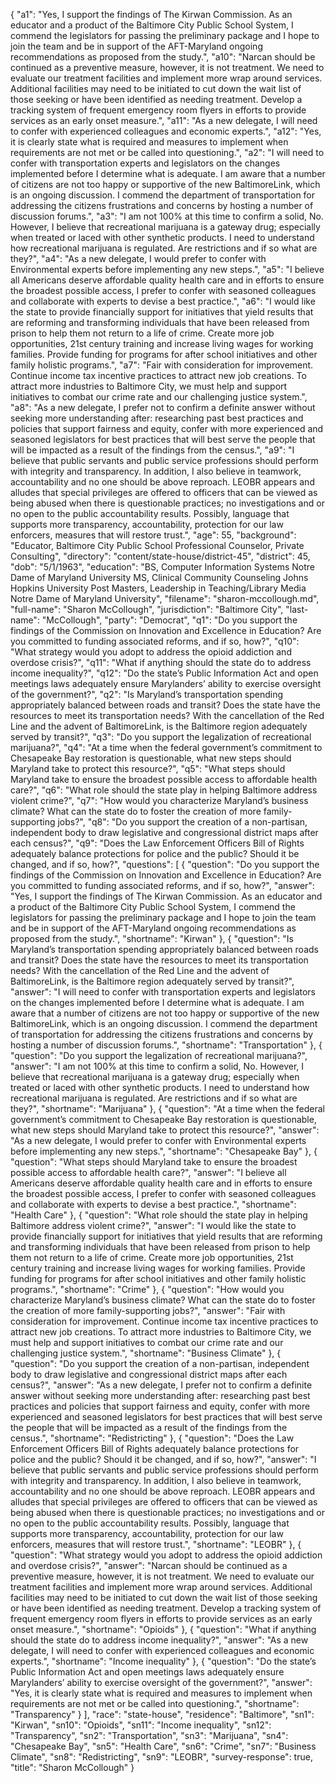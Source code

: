 {
  "a1": "Yes, I support the findings of The Kirwan Commission.  As an educator and a product of the Baltimore City Public School System, I commend the legislators for passing the preliminary package and I hope to join the team and be in support of the AFT-Maryland ongoing recommendations as proposed from the study.",
  "a10": "Narcan should be continued as a preventive measure, however, it is not treatment.  We need to evaluate our treatment facilities and implement more wrap around services.  Additional facilities may need to be initiated to cut down the wait list of those seeking or have been identified as needing treatment. Develop a tracking system of frequent emergency room flyers in efforts to provide services as an early onset measure.",
  "a11": "As a new delegate, I will need to confer with experienced colleagues and economic experts.",
  "a12": "Yes, it is clearly state what is required and measures to implement when requirements are not met or be called into questioning.",
  "a2": "I will need to confer with transportation experts and legislators on the changes implemented before I determine what is adequate.  I am aware that a number of citizens are not too happy or supportive of the new BaltimoreLink, which is an ongoing discussion.  I commend the department of transportation for addressing the citizens frustrations and concerns by hosting a number of discussion forums.",
  "a3": "I am not 100% at this time to confirm a solid, No.  However, I believe that recreational marijuana is a gateway drug; especially when treated or laced with other synthetic products.  I need to understand how recreational marijuana is regulated.  Are restrictions and if so what are they?",
  "a4": "As a new delegate, I would prefer to confer with  Environmental experts before implementing any new steps.",
  "a5": "I believe all Americans deserve affordable quality health care and in efforts to ensure the broadest possible access, I prefer to  confer with seasoned colleagues and collaborate with experts to devise a best practice.",
  "a6": "I would like the state to provide financially support for initiatives that yield results that are reforming and transforming individuals that have been released from prison to help them not return to a life of crime.  Create more job opportunities, 21st century training and increase living wages for working families.  Provide funding for programs for after school initiatives and other family holistic programs.",
  "a7": "Fair with consideration for improvement.  Continue income tax incentive practices to attract new job creations.  To attract more industries to Baltimore City, we must help and support initiatives to combat our crime rate and our challenging justice system.",
  "a8": "As a new delegate, I prefer not to confirm a definite answer without seeking more understanding after:  researching past best practices and policies that support fairness and equity, confer with more experienced and seasoned legislators for best practices that will best serve the people that will be impacted as a result of the findings from the census.",
  "a9": "I believe that public servants and public service professions should perform with integrity and transparency.  In addition, I also believe in teamwork, accountability and no one should be above reproach.   LEOBR appears and alludes that special privileges are offered to officers that can be viewed as being abused when there is questionable practices;  no investigations and or no open to the public accountability results.  Possibly,  language that supports more transparency, accountability, protection for our law enforcers, measures that will restore trust.",
  "age": 55,
  "background": "Educator, Baltimore City Public School Professional Counselor, Private Consulting",
  "directory": "content/state-house/district-45",
  "district": 45,
  "dob": "5/1/1963",
  "education": "BS, Computer Information Systems Notre Dame of Maryland University MS, Clinical Community Counseling Johns Hopkins University Post Masters, Leadership in Teaching/Library Media Notre Dame of Maryland University",
  "filename": "sharon-mccollough.md",
  "full-name": "Sharon McCollough",
  "jurisdiction": "Baltimore City",
  "last-name": "McCollough",
  "party": "Democrat",
  "q1": "Do you support the findings of the Commission on Innovation and Excellence in Education? Are you committed to funding associated reforms, and if so, how?",
  "q10": "What strategy would you adopt to address the opioid addiction and overdose crisis?",
  "q11": "What if anything should the state do to address income inequality?",
  "q12": "Do the state’s Public Information Act and open meetings laws adequately ensure Marylanders’ ability to exercise oversight of the government?",
  "q2": "Is Maryland’s transportation spending appropriately balanced between roads and transit? Does the state have the resources to meet its transportation needs? With the cancellation of the Red Line and the advent of BaltimoreLink, is the Baltimore region adequately served by transit?",
  "q3": "Do you support the legalization of recreational marijuana?",
  "q4": "At a time when the federal government’s commitment to Chesapeake Bay restoration is questionable, what new steps should Maryland take to protect this resource?",
  "q5": "What steps should Maryland take to ensure the broadest possible access to affordable health care?",
  "q6": "What role should the state play in helping Baltimore address violent crime?",
  "q7": "How would you characterize Maryland’s business climate? What can the state do to foster the creation of more family-supporting jobs?",
  "q8": "Do you support the creation of a non-partisan, independent body to draw legislative and congressional district maps after each census?",
  "q9": "Does the Law Enforcement Officers Bill of Rights adequately balance protections for police and the public? Should it be changed, and if so, how?",
  "questions": [
    {
      "question": "Do you support the findings of the Commission on Innovation and Excellence in Education? Are you committed to funding associated reforms, and if so, how?",
      "answer": "Yes, I support the findings of The Kirwan Commission.  As an educator and a product of the Baltimore City Public School System, I commend the legislators for passing the preliminary package and I hope to join the team and be in support of the AFT-Maryland ongoing recommendations as proposed from the study.",
      "shortname": "Kirwan"
    },
    {
      "question": "Is Maryland’s transportation spending appropriately balanced between roads and transit? Does the state have the resources to meet its transportation needs? With the cancellation of the Red Line and the advent of BaltimoreLink, is the Baltimore region adequately served by transit?",
      "answer": "I will need to confer with transportation experts and legislators on the changes implemented before I determine what is adequate.  I am aware that a number of citizens are not too happy or supportive of the new BaltimoreLink, which is an ongoing discussion.  I commend the department of transportation for addressing the citizens frustrations and concerns by hosting a number of discussion forums.",
      "shortname": "Transportation"
    },
    {
      "question": "Do you support the legalization of recreational marijuana?",
      "answer": "I am not 100% at this time to confirm a solid, No.  However, I believe that recreational marijuana is a gateway drug; especially when treated or laced with other synthetic products.  I need to understand how recreational marijuana is regulated.  Are restrictions and if so what are they?",
      "shortname": "Marijuana"
    },
    {
      "question": "At a time when the federal government’s commitment to Chesapeake Bay restoration is questionable, what new steps should Maryland take to protect this resource?",
      "answer": "As a new delegate, I would prefer to confer with  Environmental experts before implementing any new steps.",
      "shortname": "Chesapeake Bay"
    },
    {
      "question": "What steps should Maryland take to ensure the broadest possible access to affordable health care?",
      "answer": "I believe all Americans deserve affordable quality health care and in efforts to ensure the broadest possible access, I prefer to  confer with seasoned colleagues and collaborate with experts to devise a best practice.",
      "shortname": "Health Care"
    },
    {
      "question": "What role should the state play in helping Baltimore address violent crime?",
      "answer": "I would like the state to provide financially support for initiatives that yield results that are reforming and transforming individuals that have been released from prison to help them not return to a life of crime.  Create more job opportunities, 21st century training and increase living wages for working families.  Provide funding for programs for after school initiatives and other family holistic programs.",
      "shortname": "Crime"
    },
    {
      "question": "How would you characterize Maryland’s business climate? What can the state do to foster the creation of more family-supporting jobs?",
      "answer": "Fair with consideration for improvement.  Continue income tax incentive practices to attract new job creations.  To attract more industries to Baltimore City, we must help and support initiatives to combat our crime rate and our challenging justice system.",
      "shortname": "Business Climate"
    },
    {
      "question": "Do you support the creation of a non-partisan, independent body to draw legislative and congressional district maps after each census?",
      "answer": "As a new delegate, I prefer not to confirm a definite answer without seeking more understanding after:  researching past best practices and policies that support fairness and equity, confer with more experienced and seasoned legislators for best practices that will best serve the people that will be impacted as a result of the findings from the census.",
      "shortname": "Redistricting"
    },
    {
      "question": "Does the Law Enforcement Officers Bill of Rights adequately balance protections for police and the public? Should it be changed, and if so, how?",
      "answer": "I believe that public servants and public service professions should perform with integrity and transparency.  In addition, I also believe in teamwork, accountability and no one should be above reproach.   LEOBR appears and alludes that special privileges are offered to officers that can be viewed as being abused when there is questionable practices;  no investigations and or no open to the public accountability results.  Possibly,  language that supports more transparency, accountability, protection for our law enforcers, measures that will restore trust.",
      "shortname": "LEOBR"
    },
    {
      "question": "What strategy would you adopt to address the opioid addiction and overdose crisis?",
      "answer": "Narcan should be continued as a preventive measure, however, it is not treatment.  We need to evaluate our treatment facilities and implement more wrap around services.  Additional facilities may need to be initiated to cut down the wait list of those seeking or have been identified as needing treatment. Develop a tracking system of frequent emergency room flyers in efforts to provide services as an early onset measure.",
      "shortname": "Opioids"
    },
    {
      "question": "What if anything should the state do to address income inequality?",
      "answer": "As a new delegate, I will need to confer with experienced colleagues and economic experts.",
      "shortname": "Income inequality"
    },
    {
      "question": "Do the state’s Public Information Act and open meetings laws adequately ensure Marylanders’ ability to exercise oversight of the government?",
      "answer": "Yes, it is clearly state what is required and measures to implement when requirements are not met or be called into questioning.",
      "shortname": "Transparency"
    }
  ],
  "race": "state-house",
  "residence": "Baltimore",
  "sn1": "Kirwan",
  "sn10": "Opioids",
  "sn11": "Income inequality",
  "sn12": "Transparency",
  "sn2": "Transportation",
  "sn3": "Marijuana",
  "sn4": "Chesapeake Bay",
  "sn5": "Health Care",
  "sn6": "Crime",
  "sn7": "Business Climate",
  "sn8": "Redistricting",
  "sn9": "LEOBR",
  "survey-response": true,
  "title": "Sharon McCollough"
}
